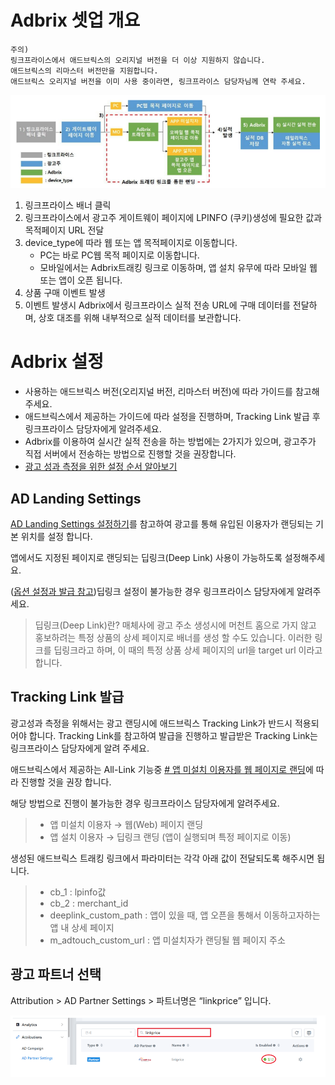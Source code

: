 # Adbrix 셋업 개요

```
주의)
링크프라이스에서 애드브릭스의 오리지널 버전을 더 이상 지원하지 않습니다. 
애드브릭스의 리마스터 버전만을 지원합니다.
애드브릭스 오리지널 버전을 이미 사용 중이라면, 링크프라이스 담당자님께 연락 주세요.
```

![](adbrix1.png)

1. 링크프라이스 배너 클릭 
2. 링크프라이스에서 광고주 게이트웨이 페이지에 LPINFO (쿠키)생성에 필요한 값과 목적페이지 URL 전달 
3. device_type에 따라 웹 또는 앱 목적페이지로 이동합니다. 
   - PC는 바로 PC웹 목적 페이지로 이동합니다. 
   - 모바일에서는 Adbrix트래킹 링크로 이동하며, 앱 설치 유무에 따라 모바일 웹 또는 앱이 오픈 됩니다. 
4. 상품 구매 이벤트 발생 
5. 이벤트 발생시 Adbrix에서 링크프라이스 실적 전송 URL에 구매 데이터를 전달하며, 상호 대조를 위해 내부적으로 실적 데이터를 보관합니다.

# Adbrix 설정

- 사용하는 애드브릭스 버전(오리지널 버전, 리마스터 버전)에 따라 가이드를 참고해주세요.
- 애드브릭스에서 제공하는 가이드에 따라 설정을 진행하며, Tracking Link 발급 후 링크프라이스 담당자에게 알려주세요.
- Adbrix를 이용하여 실시간 실적 전송을 하는 방법에는 2가지가 있으며, 광고주가 직접 서버에서 전송하는 방법으로 진행할 것을 권장합니다.
- [광고 성과 측정을 위한 설정 순서 알아보기](https://help.dfinery.io/hc/ko/articles/360008180254--%EA%B4%91%EA%B3%A0%EC%84%B1%EA%B3%BC-%EC%B8%A1%EC%A0%95%EC%9D%84-%EC%9C%84%ED%95%9C-%EC%84%A4%EC%A0%95-%EC%88%9C%EC%84%9C-%EC%95%8C%EC%95%84%EB%B3%B4%EA%B8%B0)

## AD Landing Settings

[AD Landing Settings 설정하기](https://help.adbrix.io/hc/ko/articles/360003394433)를 참고하여 광고를 통해 유입된 이용자가 랜딩되는 기본 위치를 설정 합니다.

앱에서도 지정된 페이지로 랜딩되는 딥링크(Deep Link) 사용이 가능하도록 설정해주세요. 
   
([옵션 설정과 발급 참고](https://help.dfinery.io/hc/ko/articles/360024465693-AD-Campaign-%EC%83%9D%EC%84%B1%EA%B3%BC-Tracking-Link-%EB%B0%9C%EA%B8%89#toc7))딥링크 설정이 불가능한 경우 링크프라이스 담당자에게 알려주세요.

> 딥링크(Deep Link)란? 매체사에 광고 주소 생성시에 머천트 홈으로 가지 않고
> 홍보하려는 특정 상품의 상세 페이지로 배너를 생성 할 수도 있습니다. 
> 이러한 링크를 딥링크라고 하며, 이 때의 특정 상품 상세 페이지의 url을 target url 이라고 합니다.

## Tracking Link 발급

광고성과 측정을 위해서는 광고 랜딩시에 애드브릭스 Tracking Link가 반드시 적용되어야 합니다. 
Tracking Link를 참고하여 발급을 진행하고 발급받은 Tracking Link는 링크프라이스 담당자에게 알려 주세요. 

애드브릭스에서 제공하는 All-Link 기능중 [# 앱 미설치 이용자를 웹 페이지로 랜딩](https://help.dfinery.io/hc/ko/articles/360024465693-AD-Campaign-%EA%B0%9C%EB%85%90%EA%B3%BC-%EC%84%A4%EC%A0%95-%EB%B0%A9%EB%B2%95#toc15)에 따라 진행할 것을 권장 합니다.

해당 방법으로 진행이 불가능한 경우 링크프라이스 담당자에게 알려주세요. 

> - 앱 미설치 이용자 → 웹(Web) 페이지 랜딩
> - 앱 설치 이용자 → 딥링크 랜딩 (앱이 실행되며 특정 페이지로 이동)

생성된 애드브릭스 트래킹 링크에서 파라미터는 각각 아래 값이 전달되도록 해주시면 됩니다.
   
> - cb_1 : lpinfo값 
> - cb_2 : merchant_id 
> - deeplink_custom_path : 앱이 있을 때, 앱 오픈을 통해서 이동하고자하는 앱 내 상세 페이지 
> - m_adtouch_custom_url : 앱 미설치자가 랜딩될 웹 페이지 주소

## 광고 파트너 선택

   Attribution > AD Partner Settings > 파트너명은 “linkprice” 입니다.
   
![](adbrix2.png)